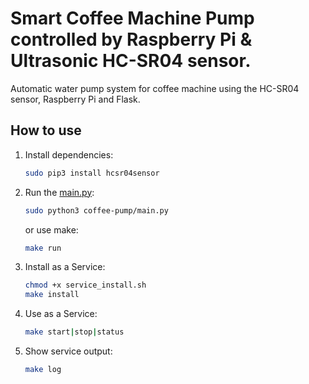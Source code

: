 # Smart Coffee Machine Pump controlled by Raspberry Pi & Ultrasonic HC-SR04 sensor.

Automatic water pump system for coffee machine using the HC-SR04 sensor, Raspberry Pi and Flask.


## How to use

1. Install dependencies:

   ```sh
   sudo pip3 install hcsr04sensor
   ```

2. Run the [main.py](main.py):

   ```sh
   sudo python3 coffee-pump/main.py
   ```

   or use make:

   ```sh
   make run
   ```

3. Install as a Service:

   ```bash
   chmod +x service_install.sh
   make install
   ```

4. Use as a Service:

   ```bash
   make start|stop|status
   ```

5. Show service output:

   ```bash
   make log
   ```

